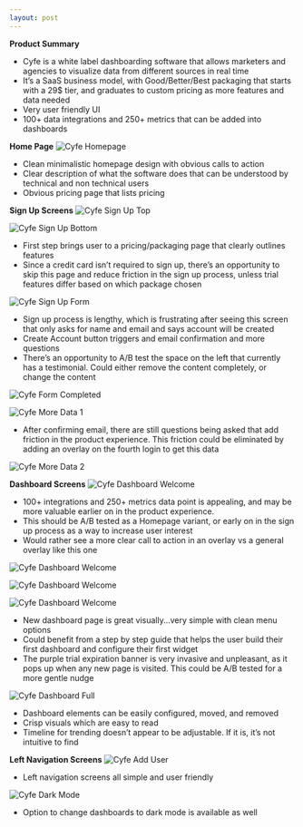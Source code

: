 ```yaml
---
layout: post
---
```


**Product Summary**<br>
- Cyfe is a white label dashboarding software that allows marketers and agencies to visualize data from different sources in real time
- It’s a SaaS business model, with Good/Better/Best packaging that starts with a 29$ tier, and graduates to custom pricing as more features and data needed
- Very user friendly UI
- 100+ data integrations and 250+ metrics that can be added into dashboards

**Home Page**
![Cyfe Homepage](/assets/images/cyfe/cyfehomepage.png)

- Clean minimalistic homepage design with obvious calls to action
- Clear description of what the software does that can be understood by technical and non technical users
- Obvious pricing page that lists pricing

**Sign Up Screens**
![Cyfe Sign Up Top](/assets/images/cyfe/signupscreentop.png)

![Cyfe Sign Up Bottom](/assets/images/cyfe/signupscreenbottom.png)
- First step brings user to a pricing/packaging page that clearly outlines features
- Since a credit card isn’t required to sign up, there’s an opportunity to skip this page and reduce friction in the sign up process, unless trial features differ based on which package chosen

![Cyfe Sign Up Form](/assets/images/cyfe/cyfesignupform.png)
- Sign up process is lengthy, which is frustrating after seeing this screen that only asks for name and email and says account will be created
- Create Account button triggers and email confirmation and more questions
- There’s an opportunity to A/B test the space on the left that currently has a testimonial. Could either remove the content completely, or change the content

![Cyfe Form Completed](/assets/images/cyfe/cyfesignupformcompleted.png)

![Cyfe More Data 1](/assets/images/cyfe/cyfemoredata1.png)
- After confirming email, there are still questions being asked that add friction in the product experience. This friction could be eliminated by adding an overlay on the fourth login to get this data

![Cyfe More Data 2](/assets/images/cyfe/cyfemoredata2.png)

**Dashboard Screens**
![Cyfe Dashboard Welcome](/assets/images/cyfe/cyfedashboardwelcome.png)
- 100+ integrations and 250+ metrics data point is appealing, and may be more valuable earlier on in the product experience.
- This should be A/B tested as a Homepage variant, or early on in the sign up process as a way to increase user interest
- Would rather see a more clear call to action in an overlay vs a general overlay like this one

![Cyfe Dashboard Welcome](/assets/images/cyfe/cyfedashboardhome.png)

![Cyfe Dashboard Welcome](/assets/images/cyfe/cyfedashboardwidgets.png)

![Cyfe Dashboard Welcome](/assets/images/cyfe/cyfeconfigurewidget.png)

- New dashboard page is great visually...very simple with clean menu options
- Could benefit from a step by step guide that helps the user build their first dashboard and configure their first widget
- The purple trial expiration banner is very invasive and unpleasant, as it pops up when any new page is visited. This could be A/B tested for a more gentle nudge

![Cyfe Dashboard Full](/assets/images/cyfe/cyfedashboardfull.png)
- Dashboard elements can be easily configured, moved, and removed
- Crisp visuals which are easy to read
- Timeline for trending doesn’t appear to be adjustable. If it is, it’s not intuitive to find

**Left Navigation Screens**
![Cyfe Add User](/assets/images/cyfe/cyfeadduser.png)
- Left navigation screens all simple and user friendly

![Cyfe Dark Mode](/assets/images/cyfe/cyfedarkmode.png)
- Option to change dashboards to dark mode is available as well
